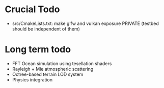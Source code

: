 # Crucial Todo
- src/CmakeLists.txt: make glfw and vulkan exposure PRIVATE (testbed should be independent of them)

# Long term todo
- FFT Ocean simulation using tesellation shaders
- Rayleigh + Mie atmospheric scattering
- Octree-based terrain LOD system
- Physics integration